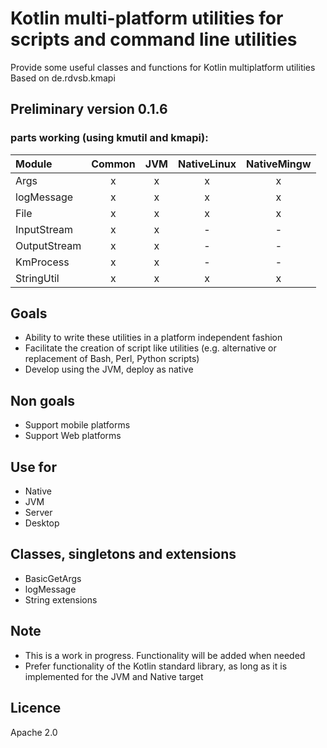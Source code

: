 # Kotlin multi-platform utilities for scripts and command line utilities
Provide some useful classes and functions for Kotlin multiplatform utilities 
Based on de.rdvsb.kmapi

## Preliminary version 0.1.6
### parts working (using kmutil and kmapi):

| Module | Common | JVM | NativeLinux | NativeMingw |
| :---   | :---:  | :---: | :---: | :---: |
| Args | x | x | x | x |
| logMessage | x | x | x | x |
| File | x | x | x | x |
| InputStream | x | x | - | - |
| OutputStream | x | x | - | - |
| KmProcess | x | x | - | - |
| StringUtil | x | x | x | x |

## Goals
 * Ability to write these utilities in a platform independent fashion
 * Facilitate the creation of script like utilities (e.g. alternative or replacement of Bash, Perl, Python scripts)
 * Develop using the JVM, deploy as native

## Non goals
 * Support mobile platforms
 * Support Web platforms

## Use for
 * Native
 * JVM
 * Server
 * Desktop

## Classes, singletons and extensions
 * BasicGetArgs
 * logMessage
 * String extensions 

## Note
 * This is a work in progress. Functionality will be added when needed
 * Prefer functionality of the Kotlin standard library, as long as it is implemented for the JVM and Native target

## Licence
Apache 2.0
